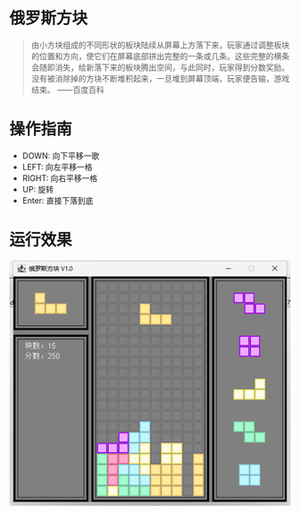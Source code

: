 # 俄罗斯方块

> 由小方块组成的不同形状的板块陆续从屏幕上方落下来，玩家通过调整板块的位置和方向，使它们在屏幕底部拼出完整的一条或几条。这些完整的横条会随即消失，给新落下来的板块腾出空间，与此同时，玩家得到分数奖励。没有被消除掉的方块不断堆积起来，一旦堆到屏幕顶端，玩家便告输，游戏结束。 ——百度百科



# 操作指南

- DOWN: 向下平移一歌
- LEFT: 向左平移一格
- RIGHT: 向右平移一格
- UP: 旋转
- Enter: 直接下落到底


# 运行效果

![](./doc/1.png)
